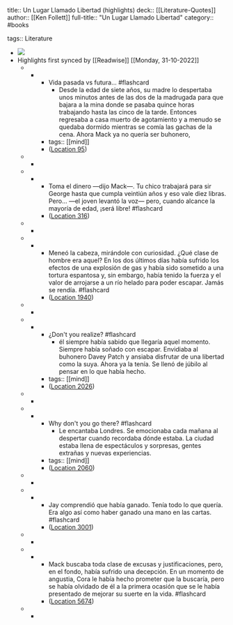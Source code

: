 title:: Un Lugar Llamado Libertad (highlights)
deck:: [[Literature-Quotes]]
author:: [[Ken Follett]]
full-title:: "Un Lugar Llamado Libertad"
category:: #books

tags:: Literature

- ![](https://m.media-amazon.com/images/I/91pgU9ZcRWL._SY160.jpg)
- Highlights first synced by [[Readwise]] [[Monday, 31-10-2022]]
	- -
		- Vida pasada vs futura... #flashcard
			- Desde la edad de siete años, su madre lo despertaba unos minutos antes de las dos de la madrugada para que bajara a la mina donde se pasaba quince horas trabajando hasta las cinco de la tarde. Entonces regresaba a casa muerto de agotamiento y a menudo se quedaba dormido mientras se comía las gachas de la cena. Ahora Mack ya no quería ser buhonero,
		- tags:: [[mind]]
		- ([Location 95](https://readwise.io/to_kindle?action=open&asin=B00HQLB6U4&location=95))
	- -
	- -
		- Toma el dinero —dijo Mack—. Tu chico trabajará para sir George hasta que cumpla veintiún años y eso vale diez libras. Pero... —el joven levantó la voz— pero, cuando alcance la mayoría de edad, ¡será libre! #flashcard
		- ([Location 316](https://readwise.io/to_kindle?action=open&asin=B00HQLB6U4&location=316))
	- -
	- -
		- Meneó la cabeza, mirándole con curiosidad. ¿Qué clase de hombre era aquel? En los dos últimos días había sufrido los efectos de una explosión de gas y había sido sometido a una tortura espantosa y, sin embargo, había tenido la fuerza y el valor de arrojarse a un río helado para poder escapar. Jamás se rendía. #flashcard
		- ([Location 1940](https://readwise.io/to_kindle?action=open&asin=B00HQLB6U4&location=1940))
	- -
	- -
		- ¿Don't you realize? #flashcard
			- él siempre había sabido que llegaría aquel momento. Siempre había soñado con escapar. Envidiaba al buhonero Davey Patch y ansiaba disfrutar de una libertad como la suya. Ahora ya la tenía. Se llenó de júbilo al pensar en lo que había hecho.
		- tags:: [[mind]]
		- ([Location 2026](https://readwise.io/to_kindle?action=open&asin=B00HQLB6U4&location=2026))
	- -
	- -
		- Why don't you go there? #flashcard
			- Le encantaba Londres. Se emocionaba cada mañana al despertar cuando recordaba dónde estaba. La ciudad estaba llena de espectáculos y sorpresas, gentes extrañas y nuevas experiencias.
		- tags:: [[mind]]
		- ([Location 2060](https://readwise.io/to_kindle?action=open&asin=B00HQLB6U4&location=2060))
	- -
	- -
		- Jay comprendió que había ganado. Tenía todo lo que quería. Era algo así como haber ganado una mano en las cartas. #flashcard
		- ([Location 3001](https://readwise.io/to_kindle?action=open&asin=B00HQLB6U4&location=3001))
	- -
	- -
		- Mack buscaba toda clase de excusas y justificaciones, pero, en el fondo, había sufrido una decepción. En un momento de angustia, Cora le había hecho prometer que la buscaría, pero se había olvidado de él a la primera ocasión que se le había presentado de mejorar su suerte en la vida. #flashcard
		- ([Location 5674](https://readwise.io/to_kindle?action=open&asin=B00HQLB6U4&location=5674))
	- -